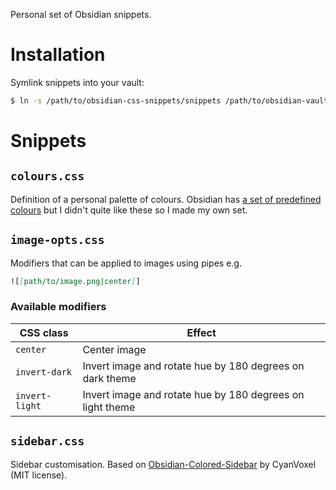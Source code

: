 Personal set of Obsidian snippets.

# Installation

Symlink snippets into your vault:

```sh
$ ln -s /path/to/obsidian-css-snippets/snippets /path/to/obsidian-vault/.obsidian/snippets
```

# Snippets

## `colours.css`

Definition of a personal palette of colours. Obsidian has [a set of predefined
colours](https://docs.obsidian.md/Reference/CSS+variables/Foundations/Colors)
but I didn't quite like these so I made my own set.

## `image-opts.css`

Modifiers that can be applied to images using pipes e.g.

```md
![[path/to/image.png|center]]
```

### Available modifiers

| CSS class      | Effect |
| -------------- | ------ |
| `center`       | Center image |
| `invert-dark`  | Invert image and rotate hue by 180 degrees on dark theme |
| `invert-light` | Invert image and rotate hue by 180 degrees on light theme |

## `sidebar.css`

Sidebar customisation. Based on
[Obsidian-Colored-Sidebar](https://github.com/CyanVoxel/Obsidian-Colored-Sidebar)
by CyanVoxel (MIT license).
